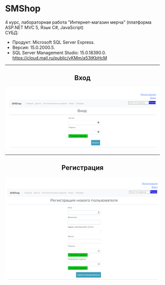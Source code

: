 # SMShop
4 курс, лабораторная работа "Интернет-магазин мерча" (платформа ASP.NET MVC 5, Язык С#, JavaScript)  
СУБД:  
- Продукт: Microsoft SQL Server Express. 
- Версия: 15.0.2000.5. 
- SQL Server Management Studio: 15.0.18390.0.  
https://cloud.mail.ru/public/vKMm/a53tKbHcM
<hr/>
<h2 align="center">Вход</h2>
<p align="center">
  <a href="https://github.com/kontr24/SMShop"><img src="https://github.com/kontr24/SMShop/blob/d3fe14fcc688ec02ab88f8a801907dc22a8905ff/ScreenshotsApplication/Entrance.png"></img></a>
</p>
<hr/>
<h2 align="center">Регистрация</h2>
<p align="center">
  <a href="https://github.com/kontr24/SMShop"><img src="https://github.com/kontr24/SMShop/blob/a1b9fef6c3f2b368d1d764c1e1bd696461964c27/ScreenshotsApplication/RegistrationPage.png"></img></a>
</p>
